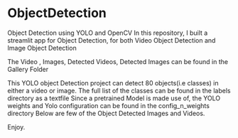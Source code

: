 # ObjectDetection
Object Detection using YOLO and OpenCV
In this repository, I built a streamlit app for Object Detection, for both Video Object Detection and Image Object Detection

The Video , Images, Detected Videos, Detected Images can be found in the Gallery Folder

This YOLO object Detection project can detect 80 objects(i.e classes) in either a video or image. The full list of the classes can be found in the labels directory as a textfile
Since a pretrained Model is made use of, the YOLO weights and Yolo configuration can be found in the config_n_weights directory
Below are few of the Object Detected Images and Videos.

Enjoy.

